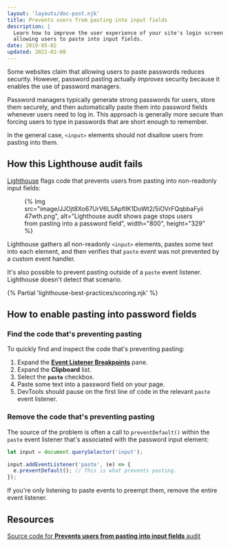 ```yaml
---
layout: 'layouts/doc-post.njk'
title: Prevents users from pasting into input fields
description: |
  Learn how to improve the user experience of your site's login screen by
  allowing users to paste into input fields.
date: 2019-05-02
updated: 2022-02-08
---
```


Some websites claim that allowing users to paste passwords reduces security.
However, password pasting actually _improves_ security
because it enables the use of password managers.

Password managers typically generate strong passwords for users,
store them securely, and then automatically paste them
into password fields whenever users need to log in. This approach is generally
more secure than forcing users to type in passwords that are short enough
to remember.

In the general case, `<input>` elements should not disallow users from pasting into them.

## How this Lighthouse audit fails

[Lighthouse](/docs/lighthouse/overview/) flags code that prevents users from pasting into non-readonly input fields:

<figure>
  {% Img src="image/JJOjt8Xo67UrV6L5ApflIK1DoWt2/5iOVrFQqbbaFyii47wth.png", alt="Lighthouse audit shows page stops users from pasting into a password field", width="800", height="329" %}
</figure>

Lighthouse gathers all non-readonly `<input>` elements,
pastes some text into each element,
and then verifies that `paste` event was not prevented by a custom event handler.

It's also possible to prevent pasting outside of a `paste` event listener.
Lighthouse doesn't detect that scenario.

{% Partial 'lighthouse-best-practices/scoring.njk' %}

## How to enable pasting into password fields

### Find the code that's preventing pasting

To quickly find and inspect the code that's preventing pasting:

1. Expand the [**Event Listener Breakpoints**](/docs/devtools/javascript/breakpoints/#event-listeners) pane.
1. Expand the **Clipboard** list.
1. Select the **`paste`** checkbox.
1. Paste some text into a password field on your page.
1. DevTools should pause on the first line of code
   in the relevant `paste` event listener.

### Remove the code that's preventing pasting

The source of the problem is often a call to `preventDefault()`
within the `paste` event listener
that's associated with the password input element:

```js
let input = document.querySelector('input');

input.addEventListener('paste', (e) => {
  e.preventDefault(); // This is what prevents pasting.
});
```

If you're only listening to paste events to preempt them,
remove the entire event listener.

## Resources

[Source code for **Prevents users from pasting into input fields** audit](https://github.com/GoogleChrome/lighthouse/blob/main/core/audits/dobetterweb/paste-preventing-inputs.js)
